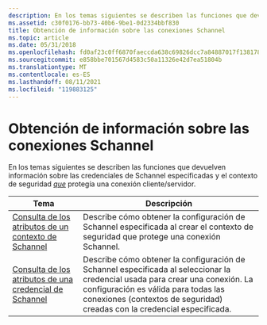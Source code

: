 ```yaml
---
description: En los temas siguientes se describen las funciones que devuelven información sobre las credenciales de Schannel especificadas y el contexto de seguridad que protegía una conexión cliente/servidor.
ms.assetid: c30f0176-bb73-40b6-9be1-0d2334bbf830
title: Obtención de información sobre las conexiones Schannel
ms.topic: article
ms.date: 05/31/2018
ms.openlocfilehash: fd0af23c0ff6870faeccda638c69826dcc7a84887017f1381789e65602f13ccd
ms.sourcegitcommit: e858bbe701567d4583c50a11326e42d7ea51804b
ms.translationtype: MT
ms.contentlocale: es-ES
ms.lasthandoff: 08/11/2021
ms.locfileid: "119883125"
---
```

# <a name="getting-information-about-schannel-connections"></a>Obtención de información sobre las conexiones Schannel

En los temas siguientes se describen las funciones que devuelven información sobre las credenciales de Schannel especificadas y el contexto de seguridad [*que*](/windows/desktop/SecGloss/s-gly) protegía una conexión cliente/servidor.



| Tema                                                                                                      | Descripción                                                                                                                                                                                                                       |
|------------------------------------------------------------------------------------------------------------|-----------------------------------------------------------------------------------------------------------------------------------------------------------------------------------------------------------------------------------|
| [Consulta de los atributos de un contexto de Schannel](querying-the-attributes-of-an-schannel-context.md)       | Describe cómo obtener la configuración de Schannel especificada al crear el contexto de seguridad que protege una conexión Schannel.<br/>                                                                                               |
| [Consulta de los atributos de una credencial de Schannel](querying-the-attributes-of-an-schannel-credential.md) | Describe cómo obtener la configuración de Schannel especificada al seleccionar la credencial usada para crear una conexión. La configuración es válida para todas las conexiones (contextos de seguridad) creadas con la credencial especificada.<br/> |



 

 

